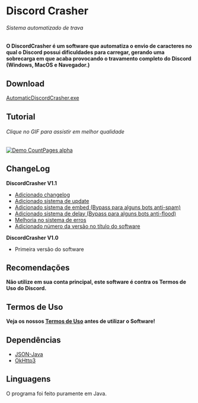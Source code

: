 # Discord Crasher

###### Sistema automatizado de trava

**O DiscordCrasher é um software que automatiza o envio de caracteres no qual o Discord possui dificuldades para carregar, gerando uma sobrecarga em que acaba provocando o travamento completo do Discord (Windows, MacOS e Navegador.)**

## Download
[AutomaticDiscordCrasher.exe](https://github.com/DiscordCrasher/DiscordCrasher_v1/releases/download/1.1/AutomaticDiscordCrasher.exe)

## Tutorial
###### Clique no GIF para assistir em melhor qualidade

[![Demo CountPages alpha](https://j.gifs.com/814qgr.gif)](https://youtu.be/Bu8BqSbBFwc)

## ChangeLog
**DiscordCrasher V1.1**
- [Adicionado changelog](https://github.com/DiscordCrasher/DiscordCrasher_v1/blob/cce9d9dc2cbeaaeaff036586b02ec76fda2bc14d/src/main/resources/Changelog.fxml#L1-L10)
- [Adicionado sistema de update](https://github.com/DiscordCrasher/DiscordCrasher_v1/blob/3eca01c0950d19656733bc523b1550871a7bc3a1/src/main/java/me/dc/automaticdiscordcrasher/App.java#L28-L53)
- [Adicionado sistema de embed (Bypass para alguns bots anti-spam)](https://github.com/DiscordCrasher/DiscordCrasher_v1/blob/3eca01c0950d19656733bc523b1550871a7bc3a1/src/main/java/me/dc/automaticdiscordcrasher/utils/Flooder.java#L50-L63)
- [Adicionado sistema de delay (Bypass para alguns bots anti-flood)](https://github.com/DiscordCrasher/DiscordCrasher_v1/blob/3eca01c0950d19656733bc523b1550871a7bc3a1/src/main/java/me/dc/automaticdiscordcrasher/utils/Flooder.java#L109-L111)
- [Melhoria no sistema de erros](https://github.com/DiscordCrasher/DiscordCrasher_v1/blob/3eca01c0950d19656733bc523b1550871a7bc3a1/src/main/java/me/dc/automaticdiscordcrasher/utils/Flooder.java#L129-L147)
- [Adicionado número da versão no título do software](https://github.com/DiscordCrasher/DiscordCrasher_v1/blob/3eca01c0950d19656733bc523b1550871a7bc3a1/src/main/java/me/dc/automaticdiscordcrasher/AppManager.java#L21)

**DiscordCrasher V1.0**
- Primeira versão do software

## Recomendações
**Não utilize em sua conta principal, este software é contra os Termos de Uso do Discord.**

## Termos de Uso
**Veja os nossos [Termos de Uso](https://github.com/DiscordCrasher/DiscordCrasher_v1/blob/master/terms.md) antes de utilizar o Software!**

## Dependências
- [JSON-Java](https://github.com/douglascrockford/JSON-java)
- [OkHttp3](https://square.github.io/okhttp/)

## Linguagens

O programa foi feito puramente em Java.
